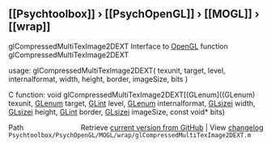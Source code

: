 ## [[Psychtoolbox]] &#8250; [[PsychOpenGL]] &#8250; [[MOGL]] &#8250; [[wrap]]

glCompressedMultiTexImage2DEXT  Interface to [OpenGL](OpenGL) function glCompressedMultiTexImage2DEXT  
  
usage:  glCompressedMultiTexImage2DEXT( texunit, target, level, internalformat, width, height, border, imageSize, bits )  
  
C function:  void glCompressedMultiTexImage2DEXT[(GLenum]((GLenum) texunit, [GLenum](GLenum) target, [GLint](GLint) level, [GLenum](GLenum) internalformat, [GLsizei](GLsizei) width, [GLsizei](GLsizei) height, [GLint](GLint) border, [GLsizei](GLsizei) imageSize, const void\* bits)  




<div class="code_header" style="text-align:right;">
  <span style="float:left;">Path&nbsp;&nbsp;</span> <span class="counter">Retrieve <a href=
  "https://raw.github.com/Psychtoolbox-3/Psychtoolbox-3/beta/Psychtoolbox/PsychOpenGL/MOGL/wrap/glCompressedMultiTexImage2DEXT.m">current version from GitHub</a> | View <a href=
  "https://github.com/Psychtoolbox-3/Psychtoolbox-3/commits/beta/Psychtoolbox/PsychOpenGL/MOGL/wrap/glCompressedMultiTexImage2DEXT.m">changelog</a></span>
</div>
<div class="code">
  <code>Psychtoolbox/PsychOpenGL/MOGL/wrap/glCompressedMultiTexImage2DEXT.m</code>
</div>


